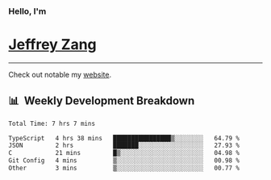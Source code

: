 
### Hello, I'm 
# [Jeffrey Zang](https://www.linkedin.com/in/jeffreyzang/)

---

Check out notable my [website](http://jeffreyzang.com/).

## 📊 &nbsp;Weekly Development Breakdown
<!--START_SECTION:waka-->

```txt
Total Time: 7 hrs 7 mins

TypeScript   4 hrs 38 mins   ████████████████▒░░░░░░░░   64.79 %
JSON         2 hrs           ███████░░░░░░░░░░░░░░░░░░   27.93 %
C            21 mins         █▒░░░░░░░░░░░░░░░░░░░░░░░   04.98 %
Git Config   4 mins          ▒░░░░░░░░░░░░░░░░░░░░░░░░   00.98 %
Other        3 mins          ▒░░░░░░░░░░░░░░░░░░░░░░░░   00.77 %
```

<!--END_SECTION:waka-->

